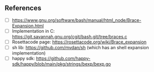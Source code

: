 ## References

- [ ] https://www.gnu.org/software/bash/manual/html_node/Brace-Expansion.html
- [ ] Implementation in C: https://git.savannah.gnu.org/cgit/bash.git/tree/braces.c
- [ ] Rosettacode page: https://rosettacode.org/wiki/Brace_expansion
- [ ] sh lib: https://github.com/mvdan/sh (which has an shell expansion implementation)
- [ ] happy sdk: https://github.com/happy-sdk/happy/blob/main/pkg/strings/bexp/bexp.go
